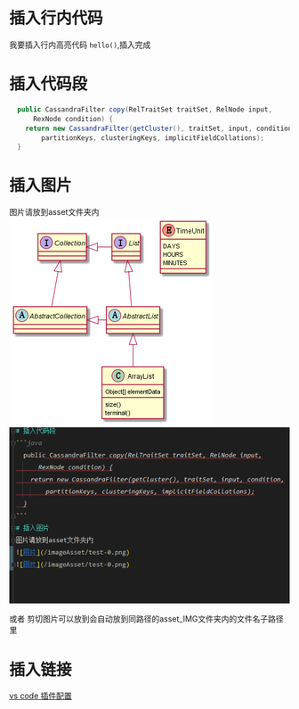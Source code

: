 
# 插入行内代码

我要插入行内高亮代码 `hello()`,插入完成

# 插入代码段

```java
  public CassandraFilter copy(RelTraitSet traitSet, RelNode input,
      RexNode condition) {
    return new CassandraFilter(getCluster(), traitSet, input, condition,
        partitionKeys, clusteringKeys, implicitFieldCollations);
  }
```

# 插入图片

图片请放到asset文件夹内
![图片](/imageAsset/test-0.png)
![图片](/imageAsset/test2.png)

或者
剪切图片可以放到会自动放到同路径的asset_IMG文件夹内的文件名子路径里

# 插入链接

[vs code 插件配置](https://blog.bugimg.com/works/vscode-to-markdown-editor.html#Markdown-Image)

